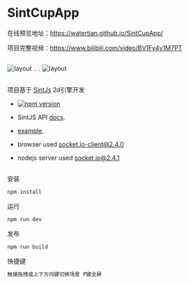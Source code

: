 SintCupApp
=============


在线预览地址：https://watertian.github.io/SintCupApp/

项目完整视频：https://www.bilibili.com/video/BV1Fy4y1M7PT

## 

![layout](https://watertian.github.io/SintCupApp/assets/layout1.gif)
.. . 
![layout](https://watertian.github.io/SintCupApp/assets/layout2.gif)


## 

项目基于 [SintJs](https://watertian.github.io/sint.js) 2d引擎开发

- [![npm version](https://badge.fury.io/js/sint.js.svg)](https://badge.fury.io/js/sint.js)
- SintJS API [docs](https://watertian.github.io/sint.js/docs/).
- [example](https://github.com/WaterTian/sint-example).

- browser  used  socket.io-client@2.4.0
- nodejs server used socket.io@2.4.1


## 


安装 
```sh
npm install
```

运行 
```sh
npm run dev
```

发布 
```sh
npm run build
```

快捷键 
```sh
触摸拖拽或上下方向键切换场景 P键全屏
```

